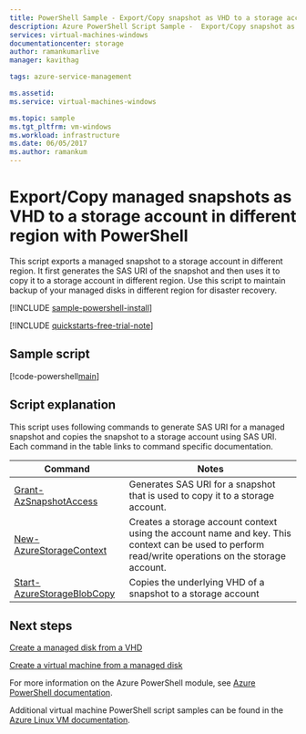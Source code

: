 ```yaml
---
title: PowerShell Sample - Export/Copy snapshot as VHD to a storage account in different region 
description: Azure PowerShell Script Sample -  Export/Copy snapshot as VHD to a storage account in same different region
services: virtual-machines-windows
documentationcenter: storage
author: ramankumarlive
manager: kavithag

tags: azure-service-management

ms.assetid:
ms.service: virtual-machines-windows

ms.topic: sample
ms.tgt_pltfrm: vm-windows
ms.workload: infrastructure
ms.date: 06/05/2017
ms.author: ramankum
---
```


# Export/Copy managed snapshots as VHD to a storage account in different region with PowerShell

This script exports a managed snapshot to a storage account in different region. It first generates the SAS URI of the snapshot and then uses it to copy it to a storage account in different region. Use this script to maintain backup of your managed disks in different region for disaster recovery.  

[!INCLUDE [sample-powershell-install](../../../includes/sample-powershell-install.md)]

[!INCLUDE [quickstarts-free-trial-note](../../../includes/quickstarts-free-trial-note.md)]

 

## Sample script

[!code-powershell[main](../../../powershell_scripts/virtual-machine/copy-snapshot-to-storage-account/copy-snapshot-to-storage-account.ps1 "Copy snapshot")]


## Script explanation

This script uses following commands to generate SAS URI for a managed snapshot and copies the snapshot to a storage account using SAS URI. Each command in the table links to command specific documentation.

| Command | Notes |
|---|---|
| [Grant-AzSnapshotAccess](/powershell/module/az.compute/new-azdisk) | Generates SAS URI for a snapshot that is used to copy it to a storage account. |
| [New-AzureStorageContext](/powershell/module/azure.storage/new-azurestoragecontext) | Creates a storage account context using the account name and key. This context can be used to perform read/write operations on the storage account. |
| [Start-AzureStorageBlobCopy](/powershell/module/azure.storage/start-azurestorageblobcopy) | Copies the underlying VHD of a snapshot to a storage account |

## Next steps

[Create a managed disk from a VHD](virtual-machines-linux-powershell-sample-create-managed-disk-from-vhd.md?toc=%2fazure%2fvirtual-machines%2flinux%2ftoc.json)

[Create a virtual machine from a managed disk](./virtual-machines-linux-powershell-sample-create-vm-from-managed-os-disks.md?toc=%2fazure%2fvirtual-machines%2flinux%2ftoc.json)

For more information on the Azure PowerShell module, see [Azure PowerShell documentation](/powershell/azure/overview).

Additional virtual machine PowerShell script samples can be found in the [Azure Linux VM documentation](../linux/powershell-samples.md?toc=%2fazure%2fvirtual-machines%2flinux%2ftoc.json).
